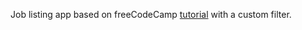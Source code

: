Job listing app based on freeCodeCamp [tutorial](https://www.youtube.com/watch?v=lauywdXKEXI&ab_channel=freeCodeCamp.org) with a custom filter.
